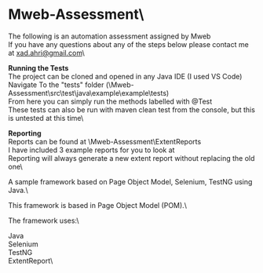 # Mweb-Assessment\

The following is an automation assessment assigned by Mweb\
If you have any questions about any of the steps below please contact me at xad.ahri@gmail.com\

**Running the Tests**\
The project can be cloned and opened in any Java IDE (I used VS Code)\
Navigate To the "tests" folder (\Mweb-Assessment\src\test\java\example\example\tests)\
From here you can simply run the methods labelled with @Test\
These tests can also be run with maven clean test from the console, but this is untested at this time\

**Reporting**\
Reports can be found at \Mweb-Assessment\ExtentReports\
I have included 3 example reports for you to look at\
Reporting will always generate a new extent report without replacing the old one\

A sample framework based on Page Object Model, Selenium, TestNG using Java.\

This framework is based in Page Object Model (POM).\

The framework uses:\

Java\
Selenium\
TestNG\
ExtentReport\
